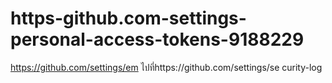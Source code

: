 # https-github.com-settings-personal-access-tokens-9188229
https://github.com/settings/em  ไปที่https://github.com/settings/se curity-log
